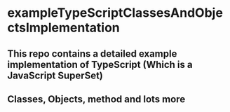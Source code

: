 # exampleTypeScriptClassesAndObjectsImplementation
## This repo contains a detailed example implementation of TypeScript (Which is a JavaScript SuperSet)
## Classes, Objects, method and lots more

